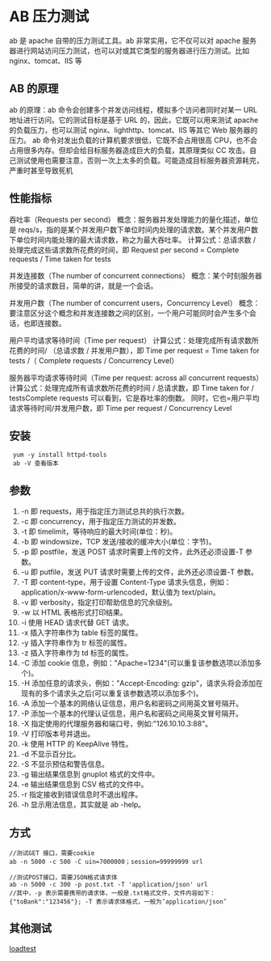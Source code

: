 # AB 压力测试

ab 是 apache 自带的压力测试工具。ab 非常实用，它不仅可以对 apache 服务器进行网站访问压力测试，也可以对或其它类型的服务器进行压力测试。比如 nginx、tomcat、IIS 等

## AB 的原理

ab 的原理：ab 命令会创建多个并发访问线程，模拟多个访问者同时对某一 URL 地址进行访问。它的测试目标是基于 URL 的，因此，它既可以用来测试 apache 的负载压力，也可以测试 nginx、lighthttp、tomcat、IIS 等其它 Web 服务器的压力。
ab 命令对发出负载的计算机要求很低，它既不会占用很高 CPU，也不会占用很多内存。但却会给目标服务器造成巨大的负载，其原理类似 CC 攻击。自己测试使用也需要注意，否则一次上太多的负载。可能造成目标服务器资源耗完，严重时甚至导致死机

## 性能指标

吞吐率（Requests per second）
概念：服务器并发处理能力的量化描述，单位是 reqs/s，指的是某个并发用户数下单位时间内处理的请求数。某个并发用户数下单位时间内能处理的最大请求数，称之为最大吞吐率。
计算公式：总请求数 / 处理完成这些请求数所花费的时间，即
Request per second = Complete requests / Time taken for tests

并发连接数（The number of concurrent connections）
概念：某个时刻服务器所接受的请求数目，简单的讲，就是一个会话。

并发用户数（The number of concurrent users，Concurrency Level）
概念：要注意区分这个概念和并发连接数之间的区别，一个用户可能同时会产生多个会话，也即连接数。

用户平均请求等待时间（Time per request）
计算公式：处理完成所有请求数所花费的时间/ （总请求数 / 并发用户数），即
Time per request = Time taken for tests /（ Complete requests / Concurrency Level）

服务器平均请求等待时间（Time per request: across all concurrent requests）
计算公式：处理完成所有请求数所花费的时间 / 总请求数，即
Time taken for / testsComplete requests
可以看到，它是吞吐率的倒数。
同时，它也=用户平均请求等待时间/并发用户数，即
Time per request / Concurrency Level

## 安装

```shell
 yum -y install httpd-tools
 ab -V 查看版本
```

## 参数

1.  -n 即 requests，用于指定压力测试总共的执行次数。
1.  -c 即 concurrency，用于指定压力测试的并发数。
1.  -t 即 timelimit，等待响应的最大时间(单位：秒)。
1.  -b 即 windowsize，TCP 发送/接收的缓冲大小(单位：字节)。
1.  -p 即 postfile，发送 POST 请求时需要上传的文件，此外还必须设置-T 参数。
1.  -u 即 putfile，发送 PUT 请求时需要上传的文件，此外还必须设置-T 参数。
1.  -T 即 content-type，用于设置 Content-Type 请求头信息，例如：application/x-www-form-urlencoded，默认值为 text/plain。
1.  -v 即 verbosity，指定打印帮助信息的冗余级别。
1.  -w 以 HTML 表格形式打印结果。
1.  -i 使用 HEAD 请求代替 GET 请求。
1.  -x 插入字符串作为 table 标签的属性。
1.  -y 插入字符串作为 tr 标签的属性。
1.  -z 插入字符串作为 td 标签的属性。
1.  -C 添加 cookie 信息，例如："Apache=1234"(可以重复该参数选项以添加多个)。
1.  -H 添加任意的请求头，例如："Accept-Encoding: gzip"，请求头将会添加在现有的多个请求头之后(可以重复该参数选项以添加多个)。
1.  -A 添加一个基本的网络认证信息，用户名和密码之间用英文冒号隔开。
1.  -P 添加一个基本的代理认证信息，用户名和密码之间用英文冒号隔开。
1.  -X 指定使用的代理服务器和端口号，例如:"126.10.10.3:88"。
1.  -V 打印版本号并退出。
1.  -k 使用 HTTP 的 KeepAlive 特性。
1.  -d 不显示百分比。
1.  -S 不显示预估和警告信息。
1.  -g 输出结果信息到 gnuplot 格式的文件中。
1.  -e 输出结果信息到 CSV 格式的文件中。
1.  -r 指定接收到错误信息时不退出程序。
1.  -h 显示用法信息，其实就是 ab -help。

## 方式

```shell
//测试GET 接口，需要cookie
ab -n 5000 -c 500 -C uin=7000000；session=99999999 url

//测试POST接口，需要JSON格式请求体
ab -n 5000 -c 300 -p post.txt -T 'application/json' url
//其中，-p 表示需要携带的请求体，一般是.txt格式文件，文件内容如下：{"toBank":"123456"}; -T 表示请求体格式，一般为’application/json’
```

## 其他测试

[loadtest](https://github.com/alexfernandez/loadtest)
